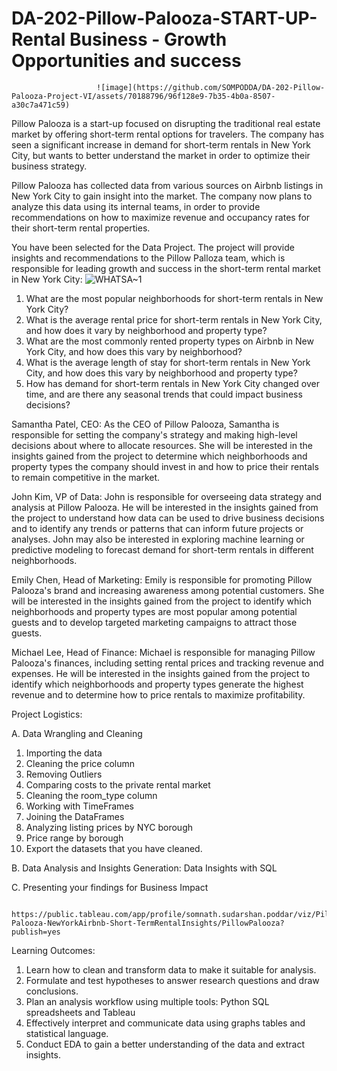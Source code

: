 # DA-202-Pillow-Palooza-START-UP-Rental Business - Growth Opportunities and success
  
                       ![image](https://github.com/SOMPODDA/DA-202-Pillow-Palooza-Project-VI/assets/70188796/96f128e9-7b35-4b0a-8507-a30c7a471c59)

Pillow Palooza is a start-up focused on disrupting the traditional real estate market by offering short-term rental options for travelers. The company has seen a significant increase in demand for short-term rentals in New York City, but wants to better understand the market in order to optimize their business strategy.
                                   
Pillow Palooza has collected data from various sources on Airbnb listings in New York City to gain insight into the market. The company now plans to analyze this data using its internal teams, in order to provide recommendations on how to maximize revenue and occupancy rates for their short-term rental properties.

You have been selected for the Data Project. The project will provide insights and recommendations to the Pillow Palloza team, which is responsible for leading growth and success in the short-term rental market in New York City:
                                     ![WHATSA~1](https://github.com/SOMPODDA/DA-202-Pillow-Palooza-Project-VI/assets/70188796/d253ff39-7582-4b6f-891b-a3cc4bd9722e)

1. What are the most popular neighborhoods for short-term rentals in New York City?
2. What is the average rental price for short-term rentals in New York City, and how does it vary by neighborhood and property type?
3. What are the most commonly rented property types on Airbnb in New York City, and how does this vary by neighborhood?
4. What is the average length of stay for short-term rentals in New York City, and how does this vary by neighborhood and property type?
5. How has demand for short-term rentals in New York City changed over time, and are there any seasonal trends that could impact business decisions? 

     

Samantha Patel, CEO: As the CEO of Pillow Palooza, Samantha is responsible for setting the company's strategy and making high-level decisions about where to allocate resources. She will be interested in the insights gained from the project to determine which neighborhoods and property types the company should invest in and how to price their rentals to remain competitive in the market.

John Kim, VP of Data: John is responsible for overseeing data strategy and analysis at Pillow Palooza. He will be interested in the insights gained from the project to understand how data can be used to drive business decisions and to identify any trends or patterns that can inform future projects or analyses. John may also be interested in exploring machine learning or predictive modeling to forecast demand for short-term rentals in different neighborhoods.

Emily Chen, Head of Marketing: Emily is responsible for promoting Pillow Palooza's brand and increasing awareness among potential customers. She will be interested in the insights gained from the project to identify which neighborhoods and property types are most popular among potential guests and to develop targeted marketing campaigns to attract those guests.

Michael Lee, Head of Finance: Michael is responsible for managing Pillow Palooza's finances, including setting rental prices and tracking revenue and expenses. He will be interested in the insights gained from the project to identify which neighborhoods and property types generate the highest revenue and to determine how to price rentals to maximize profitability.

Project Logistics:

A. Data Wrangling and Cleaning

   1. Importing the data
   2. Cleaning the price column
   3. Removing Outliers
   4. Comparing costs to the private rental market
   5. Cleaning the room_type column
   6. Working with TimeFrames
   7. Joining the DataFrames
   8. Analyzing listing prices by NYC borough
   9. Price range by borough
   10. Export the datasets that you have cleaned.
  
B. Data Analysis and Insights Generation: Data Insights with SQL

C. Presenting your findings for Business Impact

              https://public.tableau.com/app/profile/somnath.sudarshan.poddar/viz/Pillow-Palooza-NewYorkAirbnb-Short-TermRentalInsights/PillowPalooza?publish=yes

Learning Outcomes:

1. Learn how to clean and transform data to make it suitable for analysis.
2. Formulate and test hypotheses to answer research questions and draw conclusions.
3. Plan an analysis workflow using multiple tools: Python SQL spreadsheets and Tableau
4. Effectively interpret and communicate data using graphs tables and statistical language.
5. Conduct EDA to gain a better understanding of the data and extract insights.
